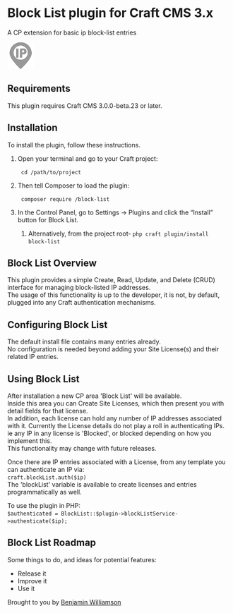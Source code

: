# Block List plugin for Craft CMS 3.x

A CP extension for basic ip block-list entries

![Screenshot](resources/img/plugin-logo.png)

## Requirements

This plugin requires Craft CMS 3.0.0-beta.23 or later.

## Installation

To install the plugin, follow these instructions.

1. Open your terminal and go to your Craft project:

        cd /path/to/project

2. Then tell Composer to load the plugin:

        composer require /block-list

3. In the Control Panel, go to Settings → Plugins and click the “Install” button for Block List.
   1. Alternatively, from the project root- `php craft plugin/install block-list`

## Block List Overview

This plugin provides a simple Create, Read, Update, and Delete (CRUD) interface for managing block-listed IP addresses.  
The usage of this functionality is up to the developer, it is not, by default, plugged into any Craft authentication mechanisms.

## Configuring Block List

The default install file contains many entries already.  
No configuration is needed beyond adding your Site License(s) and their related IP entries.

## Using Block List

After installation a new CP area 'Block List' will be available.  
Inside this area you can Create Site Licenses, which then present you with detail fields for that license.  
In addition, each license can hold any number of IP addresses associated with it.
Currently the License details do not play a roll in authenticating IPs. ie any IP in any license is 'Blocked', or blocked depending on how you implement this.  
This functionality may change with future releases.  

Once there are IP entries associated with a License, from any template you can authenticate an IP via:  
`craft.blockList.auth($ip)`  
The 'blockList' variable is available to create licenses and entries programmatically as well.  

To use the plugin in PHP:  
`$authenticated = BlockList::$plugin->blockListService->authenticate($ip);`
## Block List Roadmap

Some things to do, and ideas for potential features:

* Release it
* Improve it
* Use it

Brought to you by [Benjamin Williamson](github.com/Bwilliamson55)

